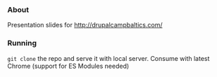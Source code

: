 ### About

Presentation slides for http://drupalcampbaltics.com/

### Running

```git clone``` the repo and serve it with local server. Consume with latest Chrome (support for ES Modules needed)
